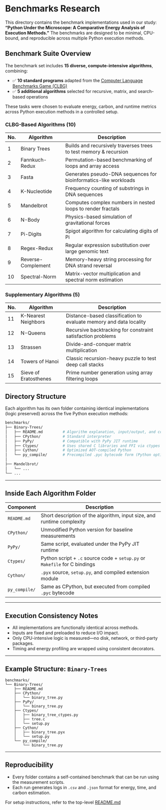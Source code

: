 # **Benchmarks Research**

This directory contains the benchmark implementations used in our study:
**“Python Under the Microscope: A Comparative Energy Analysis of Execution Methods.”**
The benchmarks are designed to be minimal, CPU-bound, and reproducible across multiple Python execution methods.


## **Benchmark Suite Overview**

The benchmark set includes **15 diverse, compute-intensive algorithms**, combining:

* ✅ **10 standard programs** adapted from the [Computer Language Benchmarks Game (CLBG)](https://benchmarksgame-team.pages.debian.net/benchmarksgame/index.html)
* ✅ **5 additional algorithms** selected for recursive, matrix, and search-based operations

These tasks were chosen to evaluate energy, carbon, and runtime metrics across Python execution methods in a controlled setup.

### CLBG-Based Algorithms (10)

| No. | Algorithm          | Description                                                       |
| --- | ------------------ | ----------------------------------------------------------------- |
| 1   | Binary Trees       | Builds and recursively traverses trees to test memory & recursion |
| 2   | Fannkuch-Redux     | Permutation-based benchmarking of loops and array access          |
| 3   | Fasta              | Generates pseudo-DNA sequences for bioinformatics-like workloads  |
| 4   | K-Nucleotide       | Frequency counting of substrings in DNA sequences                 |
| 5   | Mandelbrot         | Computes complex numbers in nested loops to render fractals       |
| 6   | N-Body             | Physics-based simulation of gravitational forces                  |
| 7   | Pi-Digits          | Spigot algorithm for calculating digits of Pi                     |
| 8   | Regex-Redux        | Regular expression substitution over large genomic text           |
| 9   | Reverse-Complement | Memory-heavy string processing for DNA strand reversal            |
| 10  | Spectral-Norm      | Matrix-vector multiplication and spectral norm estimation         |


### Supplementary Algorithms (5)

| No. | Algorithm             | Description                                                        |
| --- | --------------------- | ------------------------------------------------------------------ |
| 11  | K-Nearest Neighbors   | Distance-based classification to evaluate memory and data locality |
| 12  | N-Queens              | Recursive backtracking for constraint satisfaction problems        |
| 13  | Strassen              | Divide-and-conquer matrix multiplication                           |
| 14  | Towers of Hanoi       | Classic recursion-heavy puzzle to test deep call stacks            |
| 15  | Sieve of Eratosthenes | Prime number generation using array filtering loops                |


## **Directory Structure**

Each algorithm has its own folder containing identical implementations (logic preserved) across the five Python execution methods:

```bash
benchmarks/
├── Binary-Trees/
│   ├── README.md         # Algorithm explanation, input/output, and complexity
│   ├── CPython/          # Standard interpreter
│   ├── PyPy/             # Compatible with PyPy JIT runtime
│   ├── Ctypes/           # Uses shared C libraries and FFI via ctypes
│   ├── Cython/           # Optimized AOT-compiled Python
│   └── py_compile/       # Precompiled .pyc bytecode form (Python optimize mode)
│
├── Mandelbrot/
│   └── ...
└── ...
```

---

## Inside Each Algorithm Folder

| Component     | Description                                                                |
| ------------- | -------------------------------------------------------------------------- |
| `README.md`   | Short description of the algorithm, input size, and runtime complexity     |
| `CPython/`    | Unmodified Python version for baseline measurements                        |
| `PyPy/`       | Same script, evaluated under the PyPy JIT runtime                          |
| `Ctypes/`     | Python script + `.c` source code + `setup.py` or `Makefile` for C bindings |
| `Cython/`     | `.pyx` source, `setup.py`, and compiled extension module                   |
| `py_compile/` | Same as CPython, but executed from compiled `.pyc` bytecode                |

---

## Execution Consistency Notes

* All implementations are functionally identical across methods.
* Inputs are fixed and preloaded to reduce I/O impact.
* Only CPU-intensive logic is measured—no disk, network, or third-party packages.
* Timing and energy profiling are wrapped using consistent decorators.

---

## Example Structure: `Binary-Trees`

```
benchmarks/
└── Binary-Trees/
    ├── README.md
    ├── CPython/
    │   └── binary_tree.py
    ├── PyPy/
    │   └── binary_tree.py
    ├── Ctypes/
    │   ├── binary_tree_ctypes.py
    │   ├── tree.c
    │   └── setup.py
    ├── Cython/
    │   ├── binary_tree.pyx
    │   └── setup.py
    └── py_compile/
        └── binary_tree.py
```

---

## Reproducibility

* Every folder contains a self-contained benchmark that can be run using the measurement scripts.
* Each run generates logs in `.csv` and `.json` format for energy, time, and carbon estimation.

For setup instructions, refer to the top-level [README.md](../README.md)